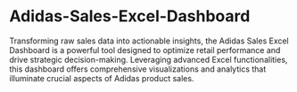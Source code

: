 # Adidas-Sales-Excel-Dashboard
Transforming raw sales data into actionable insights, the Adidas Sales Excel Dashboard is a powerful tool designed to optimize retail performance and drive strategic decision-making. Leveraging advanced Excel functionalities, this dashboard offers comprehensive visualizations and analytics that illuminate crucial aspects of Adidas product sales.
